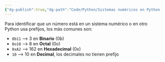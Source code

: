 ```yaml
---
{"dg-publish":true,"dg-path":"Code/Python/Sistemas numéricos en Python.md","permalink":"/code/python/sistemas-numericos-en-python/","created":"2024-05-29T17:10","updated":"2024-05-29T17:10"}
---
```


Para identificar que un número está en un sistema numérico o en otro Python usa prefijos, los más comunes son:
- `0b11` --> 3 en **Binario** (0b)
- `0o10` --> 8 en **Octal** (0o)
- `0xA2` --> 162 en **Hexadecimal** (0x)
- `10` --> 10 en **Decimal**, los decimales no tienen prefijo
